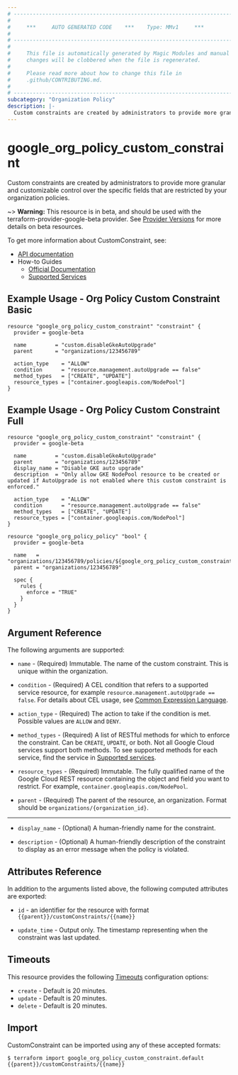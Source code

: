 ```yaml
---
# ----------------------------------------------------------------------------
#
#     ***     AUTO GENERATED CODE    ***    Type: MMv1     ***
#
# ----------------------------------------------------------------------------
#
#     This file is automatically generated by Magic Modules and manual
#     changes will be clobbered when the file is regenerated.
#
#     Please read more about how to change this file in
#     .github/CONTRIBUTING.md.
#
# ----------------------------------------------------------------------------
subcategory: "Organization Policy"
description: |-
  Custom constraints are created by administrators to provide more granular and customizable control over the specific fields that are restricted by your organization policies.
---
```


# google\_org\_policy\_custom\_constraint

Custom constraints are created by administrators to provide more granular and customizable control over the specific fields that are restricted by your organization policies.

~> **Warning:** This resource is in beta, and should be used with the terraform-provider-google-beta provider.
See [Provider Versions](https://terraform.io/docs/providers/google/guides/provider_versions.html) for more details on beta resources.

To get more information about CustomConstraint, see:

* [API documentation](https://cloud.google.com/resource-manager/docs/reference/orgpolicy/rest/v2/organizations.constraints)
* How-to Guides
    * [Official Documentation](https://cloud.google.com/resource-manager/docs/organization-policy/creating-managing-custom-constraints)
    * [Supported Services](https://cloud.google.com/resource-manager/docs/organization-policy/custom-constraint-supported-services)

## Example Usage - Org Policy Custom Constraint Basic


```hcl
resource "google_org_policy_custom_constraint" "constraint" {
  provider = google-beta

  name         = "custom.disableGkeAutoUpgrade"
  parent       = "organizations/123456789"

  action_type    = "ALLOW"
  condition      = "resource.management.autoUpgrade == false"
  method_types   = ["CREATE", "UPDATE"]
  resource_types = ["container.googleapis.com/NodePool"]
}
```
## Example Usage - Org Policy Custom Constraint Full


```hcl
resource "google_org_policy_custom_constraint" "constraint" {
  provider = google-beta

  name         = "custom.disableGkeAutoUpgrade"
  parent       = "organizations/123456789"
  display_name = "Disable GKE auto upgrade"
  description  = "Only allow GKE NodePool resource to be created or updated if AutoUpgrade is not enabled where this custom constraint is enforced."

  action_type    = "ALLOW"
  condition      = "resource.management.autoUpgrade == false"
  method_types   = ["CREATE", "UPDATE"]
  resource_types = ["container.googleapis.com/NodePool"]
}

resource "google_org_policy_policy" "bool" {
  provider = google-beta

  name   = "organizations/123456789/policies/${google_org_policy_custom_constraint.constraint.name}"
  parent = "organizations/123456789"

  spec {
    rules {
      enforce = "TRUE"
    }
  }
}
```

## Argument Reference

The following arguments are supported:


* `name` -
  (Required)
  Immutable. The name of the custom constraint. This is unique within the organization.

* `condition` -
  (Required)
  A CEL condition that refers to a supported service resource, for example `resource.management.autoUpgrade == false`. For details about CEL usage, see [Common Expression Language](https://cloud.google.com/resource-manager/docs/organization-policy/creating-managing-custom-constraints#common_expression_language).

* `action_type` -
  (Required)
  The action to take if the condition is met.
  Possible values are `ALLOW` and `DENY`.

* `method_types` -
  (Required)
  A list of RESTful methods for which to enforce the constraint. Can be `CREATE`, `UPDATE`, or both. Not all Google Cloud services support both methods. To see supported methods for each service, find the service in [Supported services](https://cloud.google.com/resource-manager/docs/organization-policy/custom-constraint-supported-services).

* `resource_types` -
  (Required)
  Immutable. The fully qualified name of the Google Cloud REST resource containing the object and field you want to restrict. For example, `container.googleapis.com/NodePool`.

* `parent` -
  (Required)
  The parent of the resource, an organization. Format should be `organizations/{organization_id}`.


- - -


* `display_name` -
  (Optional)
  A human-friendly name for the constraint.

* `description` -
  (Optional)
  A human-friendly description of the constraint to display as an error message when the policy is violated.


## Attributes Reference

In addition to the arguments listed above, the following computed attributes are exported:

* `id` - an identifier for the resource with format `{{parent}}/customConstraints/{{name}}`

* `update_time` -
  Output only. The timestamp representing when the constraint was last updated.


## Timeouts

This resource provides the following
[Timeouts](https://developer.hashicorp.com/terraform/plugin/sdkv2/resources/retries-and-customizable-timeouts) configuration options:

- `create` - Default is 20 minutes.
- `update` - Default is 20 minutes.
- `delete` - Default is 20 minutes.

## Import


CustomConstraint can be imported using any of these accepted formats:

```
$ terraform import google_org_policy_custom_constraint.default {{parent}}/customConstraints/{{name}}
```
